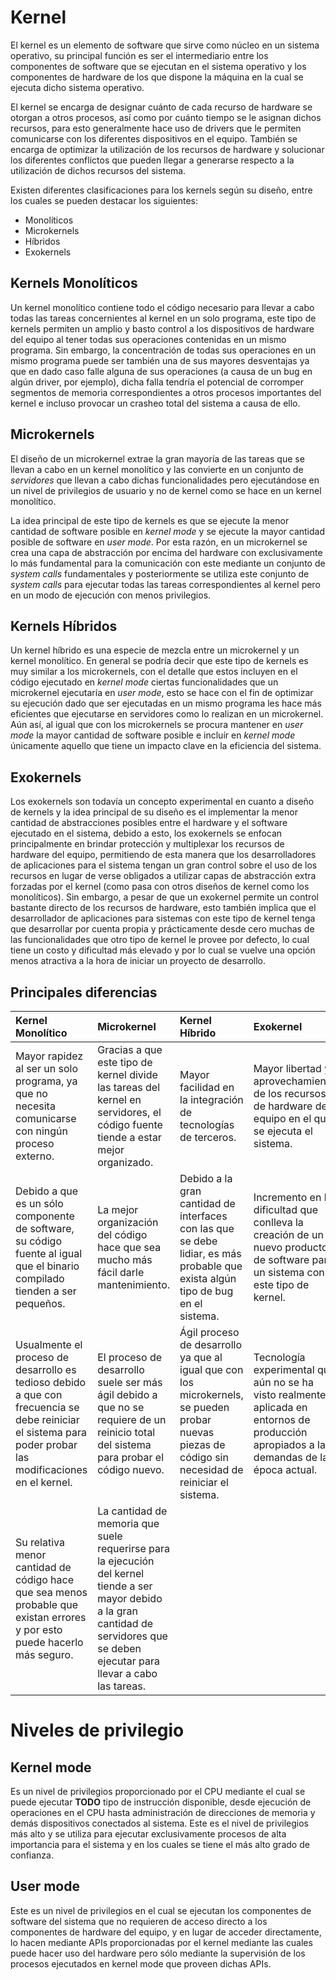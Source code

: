 # Kernel
El kernel es un elemento de software que sirve como núcleo en un sistema operativo, su principal función es ser el intermediario entre los componentes de software que se ejecutan en el sistema operativo y los componentes de hardware de los que dispone la máquina en la cual se ejecuta dicho sistema operativo.

El kernel se encarga de designar cuánto de cada recurso de hardware se otorgan a otros procesos, así como por cuánto tiempo se le asignan dichos recursos, para esto generalmente hace uso de drivers que le permiten comunicarse con los diferentes dispositivos en el equipo. También se encarga de optimizar la utilización de los recursos de hardware y solucionar los diferentes conflictos que pueden llegar a generarse respecto a la utilización de dichos recursos del sistema.

Existen diferentes clasificaciones para los kernels según su diseño, entre los cuales se pueden destacar los siguientes:

* Monolíticos
* Microkernels
* Híbridos
* Exokernels

## Kernels Monolíticos
Un kernel monolítico contiene todo el código necesario para llevar a cabo todas las tareas concernientes al kernel en un solo programa, este tipo de kernels permiten un amplio y basto control a los dispositivos de hardware del equipo al tener todas sus operaciones contenidas en un mismo programa. Sin embargo, la concentración de todas sus operaciones en un mismo programa puede ser también una de sus mayores desventajas ya que en dado caso falle alguna de sus operaciones (a causa de un bug en algún driver, por ejemplo), dicha falla tendría el potencial de corromper segmentos de memoria correspondientes a otros procesos importantes del kernel e incluso provocar un crasheo total del sistema a causa de ello.

## Microkernels
El diseño de un microkernel extrae la gran mayoría de las tareas que se llevan a cabo en un kernel monolítico y las convierte en un conjunto de _servidores_ que llevan a cabo dichas funcionalidades pero ejecutándose en un nivel de privilegios de usuario y no de kernel como se hace en un kernel monolítico.

La idea principal de este tipo de kernels es que se ejecute la menor cantidad de software posible en _kernel mode_ y se ejecute la mayor cantidad posible de software en _user mode_. Por esta razón, en un microkernel se crea una capa de abstracción por encima del hardware con exclusivamente lo más fundamental para la comunicación con este mediante un conjunto de _system calls_ fundamentales y posteriormente se utiliza este conjunto de _system calls_ para ejecutar todas las tareas correspondientes al kernel pero en un modo de ejecución con menos privilegios.

## Kernels Híbridos
Un kernel híbrido es una especie de mezcla entre un microkernel y un kernel monolítico. En general se podría decir que este tipo de kernels es muy similar a los microkernels, con el detalle que estos incluyen en el código ejecutado en _kernel mode_ ciertas funcionalidades que un microkernel ejecutaría en _user mode_, esto se hace con el fin de optimizar su ejecución dado que ser ejecutadas en un mismo programa les hace más eficientes que ejecutarse en servidores como lo realizan en un microkernel. Aún así, al igual que con los microkernels se procura mantener en _user mode_ la mayor cantidad de software posible e incluír en _kernel mode_ únicamente aquello que tiene un impacto clave en la eficiencia del sistema.

## Exokernels
Los exokernels son todavía un concepto experimental en cuanto a diseño de kernels y la idea principal de su diseño es el implementar la menor cantidad de abstracciones posibles entre el hardware y el software ejecutado en el sistema, debido a esto, los exokernels se enfocan principalmente en brindar protección y multiplexar los recursos de hardware del equipo, permitiendo de esta manera que los desarrolladores de aplicaciones para el sistema tengan un gran control sobre el uso de los recursos en lugar de verse obligados a utilizar capas de abstracción extra forzadas por el kernel (como pasa con otros diseños de kernel como los monolíticos). Sin embargo, a pesar de que un exokernel permite un control bastante directo de los recursos de hardware, esto también implica que el desarrollador de aplicaciones para sistemas con este tipo de kernel tenga que desarrollar por cuenta propia y prácticamente desde cero muchas de las funcionalidades que otro tipo de kernel le provee por defecto, lo cual tiene un costo y dificultad más elevado y por lo cual se vuelve una opción menos atractiva a la hora de iniciar un proyecto de desarrollo.

## Principales diferencias
| Kernel Monolítico | Microkernel | Kernel Híbrido | Exokernel |
| :--- | :--- | :--- | :--- |
| Mayor rapidez al ser un solo programa, ya que no necesita comunicarse con ningún proceso externo. | Gracias a que este tipo de kernel divide las tareas del kernel en servidores, el código fuente tiende a estar mejor organizado. | Mayor facilidad en la integración de tecnologías de terceros. | Mayor libertad y aprovechamiento de los recursos de hardware del equipo en el que se ejecuta el sistema. |
| Debido a que es un sólo componente de software, su código fuente al igual que el binario compilado tienden a ser pequeños. | La mejor organización del código hace que sea mucho más fácil darle mantenimiento. | Debido a la gran cantidad de interfaces con las que se debe lidiar, es más probable que exista algún tipo de bug en el sistema. | Incremento en la dificultad que conlleva la creación de un nuevo producto de software para un sistema con este tipo de kernel. |
| Usualmente el proceso de desarrollo es tedioso debido a que con frecuencia se debe reiniciar el sistema para poder probar las modificaciones en el kernel. | El proceso de desarrollo suele ser más ágil debido a que no se requiere de un reinicio total del sistema para probar el código nuevo. | Ágil proceso de desarrollo ya que al igual que con los microkernels, se pueden probar nuevas piezas de código sin necesidad de reiniciar el sistema. | Tecnología experimental que aún no se ha visto realmente aplicada en entornos de producción apropiados a las demandas de la época actual. |
| Su relativa menor cantidad de código hace que sea menos probable que existan errores y por esto puede hacerlo más seguro. | La cantidad de memoria que suele requerirse para la ejecución del kernel tiende a ser mayor debido a la gran cantidad de servidores que se deben ejecutar para llevar a cabo las tareas. | | |

# Niveles de privilegio

## Kernel mode
Es un nivel de privilegios proporcionado por el CPU mediante el cual se puede ejecutar **TODO** tipo de instrucción disponible, desde ejecución de operaciones en el CPU hasta administración de direcciones de memoria y demás dispositivos conectados al sistema. Este es el nivel de privilegios más alto y se utiliza para ejecutar exclusivamente procesos de alta importancia para el sistema y en los cuales se tiene el más alto grado de confianza.

## User mode
Este es un nivel de privilegios en el cual se ejecutan los componentes de software del sistema que no requieren de acceso directo a los componentes de hardware del equipo, y en lugar de acceder directamente, lo hacen mediante APIs proporcionadas por el kernel mediante las cuales puede hacer uso del hardware pero sólo mediante la supervisión de los procesos ejecutados en kernel mode que proveen dichas APIs.